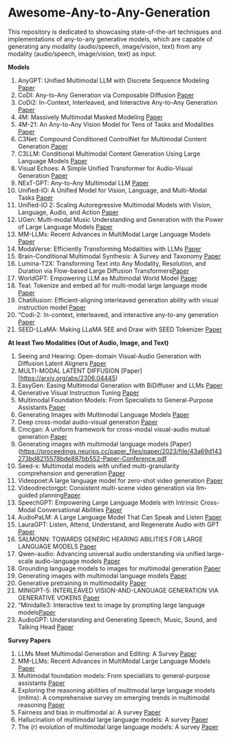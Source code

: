# Awesome-Any-to-Any-Generation
This repository is dedicated to showcasing state-of-the-art techniques and implementations of any-to-any generative models, which are capable of generating any modality (audio/speech, image/vision, text) from any modality (audio/speech, image/vision, text) as input.

**Models**
1. AnyGPT: Unified Multimodal LLM with Discrete Sequence Modeling [Paper](https://arxiv.org/abs/2402.12226)
2. CoDI: Any-to-Any Generation via Composable Diffusion [Paper](https://arxiv.org/abs/2305.11846)
3. CoDi2: In-Context, Interleaved, and Interactive Any-to-Any Generation [Paper](https://arxiv.org/abs/2311.18775)
4. 4M: Massively Multimodal Masked Modeling [Paper](https://arxiv.org/abs/2312.06647)
5. 4M-21: An Any-to-Any Vision Model for Tens of Tasks and Modalities [Paper](https://arxiv.org/abs/2406.09406)
6. C3Net: Compound Conditioned ControlNet for Multimodal Content Generation [Paper](https://arxiv.org/abs/2311.17951)
7. C3LLM: Conditional Multimodal Content Generation Using Large Language Models [Paper](https://arxiv.org/abs/2405.16136)
8. Visual Echoes: A Simple Unified Transformer for Audio-Visual Generation [Paper](https://arxiv.org/abs/2405.14598)
9. NExT-GPT: Any-to-Any Multimodal LLM [Paper](https://arxiv.org/abs/2309.05519)
10. Unified-IO: A Unified Model for Vision, Language, and Multi-Modal Tasks [Paper](https://arxiv.org/abs/2206.08916)
11. Unified-IO 2: Scaling Autoregressive Multimodal Models with Vision, Language, Audio, and Action [Paper](https://arxiv.org/abs/2312.17172)
13. UGen: Multi-modal Music Understanding and Generation with the Power of Large Language Models [Paper](https://arxiv.org/abs/2311.11255)
14. MM-LLMs: Recent Advances in MultiModal Large Language Models [Paper](https://arxiv.org/abs/2401.13601)
15. ModaVerse: Efficiently Transforming Modalities with LLMs [Paper](https://arxiv.org/abs/2401.06395)
16. Brain-Conditional Multimodal Synthesis: A Survey and Taxonomy [Paper](https://arxiv.org/abs/2401.00430)
17. Lumina-T2X: Transforming Text into Any Modality, Resolution, and Duration via Flow-based Large Diffusion Transformers[Paper](https://arxiv.org/abs/2405.05945)
18. WorldGPT: Empowering LLM as Multimodal World Model [Paper](https://arxiv.org/abs/2404.18202)
19. Teal: Tokenize and embed all for multi-modal large language mode [Paper](https://arxiv.org/pdf/2311.04589)
20. Chatillusion: Efficient-aligning interleaved generation ability with visual instruction model [Paper](https://arxiv.org/pdf/2311.17963)
21. “Codi-2: In-context, interleaved, and interactive any-to-any generation [Paper](https://arxiv.org/pdf/2311.18775)
22. SEED-LLaMA: Making LLaMA SEE and Draw with SEED Tokenizer [Paper](https://arxiv.org/abs/2310.01218)



 **At least Two Modalities (Out of Audio, Image, and Text)**
 1. Seeing and Hearing: Open-domain Visual-Audio Generation with Diffusion Latent Aligners [Paper](https://arxiv.org/abs/2402.17723)
 2. MULTI-MODAL LATENT DIFFUSION [Paper][https://arxiv.org/abs/2306.04445)
 3. EasyGen: Easing Multimodal Generation with BiDiffuser and LLMs [Paper](https://arxiv.org/pdf/2310.08949)
 4. Generative Visual Instruction Tuning [Paper](https://arxiv.org/abs/2406.11262)
 5. Multimodal Foundation Models: From Specialists to General-Purpose Assistants [Paper](https://arxiv.org/abs/2309.10020)
 6. Generating Images with Multimodal Language Models [Paper](https://arxiv.org/abs/2305.17216)
 7. Deep cross-modal audio-visual generation [Paper](https://dl.acm.org/doi/abs/10.1145/3126686.3126723?casa_token=AIAYcMcVdNYAAAAA:TrxxDnFlaJN_bu7g26blt70YvBy7j7c09g9BiSbCqCIvrBNxjhBbHPrbtX_RiHPsQfeavUWQDktC)
 8. Cmcgan: A uniform framework for cross-modal visual-audio mutual generation [Paper](https://ojs.aaai.org/index.php/AAAI/article/download/12329/12188)
 9. Generating images with multimodal language models [Paper](https://proceedings.neurips.cc/paper_files/paper/2023/file/43a69d143273bd8215578bde887bb552-Paper-Conference.pdf
 10.  Seed-x: Multimodal models with unified multi-granularity comprehension and generation [Paper](https://arxiv.org/pdf/2404.14396)
20. Videopoet:A large language model for zero-shot video generation [Paper](https://arxiv.org/pdf/2312.14125)
21. Videodirectorgpt: Consistent multi-scene video generation via llm-guided planning[Paper](https://arxiv.org/pdf/2309.15091)
22. SpeechGPT: Empowering Large Language Models with Intrinsic Cross-Modal Conversational Abilities [Paper](https://arxiv.org/pdf/2305.11000)
23. AudioPaLM: A Large Language Model That Can Speak and Listen [Paper](https://arxiv.org/pdf/2306.12925)
24. LauraGPT: Listen, Attend, Understand, and Regenerate Audio with GPT [Paper](https://arxiv.org/pdf/2310.04673)
25. SALMONN: TOWARDS GENERIC HEARING ABILITIES FOR LARGE LANGUAGE MODELS [Paper](https://arxiv.org/pdf/2310.13289)
26. Qwen-audio: Advancing universal audio understanding via unified large-scale audio-language models [Paper](https://arxiv.org/pdf/2311.07919)
27. Grounding language models to images for multimodal generation [Paper](https://arxiv.org/pdf/2301.13823)
28. Generating images with multimodal language models [Paper](https://arxiv.org/pdf/2305.17216)
29. Generative pretraining in multimodality [Paper](https://arxiv.org/pdf/2307.05222)
30. MINIGPT-5: INTERLEAVED VISION-AND-LANGUAGE GENERATION VIA GENERATIVE VOKENS [Paper](https://arxiv.org/pdf/2310.02239)
31. “Minidalle3: Interactive text to image by prompting large language models[Paper](https://arxiv.org/pdf/2310.07653)
32. AudioGPT: Understanding and Generating Speech, Music, Sound, and Talking Head [Paper](https://arxiv.org/abs/2304.12995)


    

**Survey Papers**
1. LLMs Meet Multimodal Generation and Editing: A Survey [Paper](https://arxiv.org/abs/2405.19334)
2. MM-LLMs: Recent Advances in MultiModal Large Language Models [Paper](https://arxiv.org/pdf/2401.13601.pdf?trk=public_post_comment-text)
3. Multimodal foundation models: From specialists to general-purpose assistants [Paper](https://www.nowpublishers.com/article/DownloadSummary/CGV-110)
4. Exploring the reasoning abilities of multimodal large language models (mllms): A comprehensive survey on emerging trends in multimodal reasoning [Paper](https://arxiv.org/pdf/2401.06805)
5. Fairness and bias in multimodal ai: A survey [Paper](https://arxiv.org/pdf/2406.19097)
6. Hallucination of multimodal large language models: A survey [Paper](https://arxiv.org/pdf/2404.18930?trk=public_post_comment-text)
7. The (r) evolution of multimodal large language models: A survey [Paper](https://arxiv.org/pdf/2402.12451)
